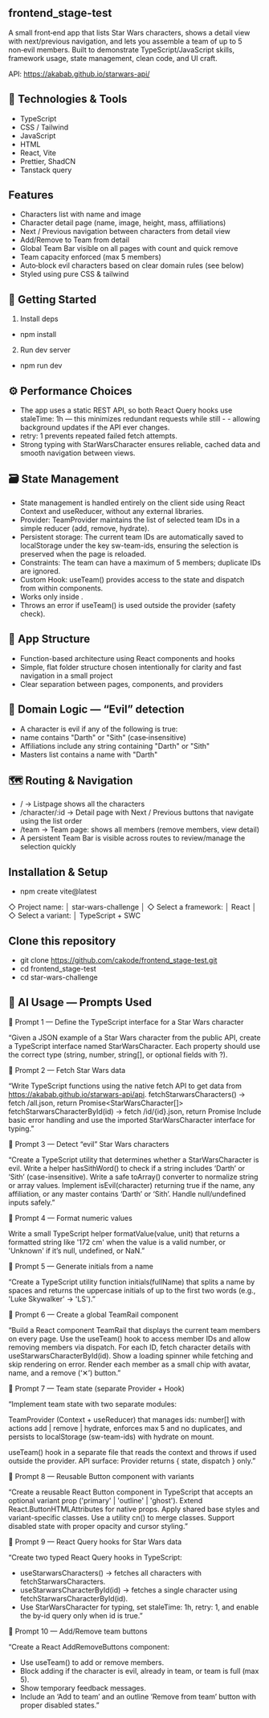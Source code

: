 ## frontend_stage-test
A small front‑end app that lists Star Wars characters, shows a detail view with next/previous navigation, and lets you assemble a team of up to 5 non‑evil members. Built to demonstrate TypeScript/JavaScript skills, framework usage, state management, clean code, and UI craft.

API: https://akabab.github.io/starwars-api/

## 🧪 Technologies & Tools
- TypeScript  
- CSS / Tailwind 
- JavaScript  
- HTML  
- React, Vite
- Prettier, ShadCN 
- Tanstack query

## Features
- Characters list with name and image
- Character detail page (name, image, height, mass, affiliations)
- Next / Previous navigation between characters from detail view
- Add/Remove to Team from detail 
- Global Team Bar visible on all pages with count and quick remove
- Team capacity enforced (max 5 members)
- Auto‑block evil characters based on clear domain rules (see below)
- Styled using pure CSS & tailwind

## 🔧 Getting Started
1) Install deps
- npm install

2) Run dev server
- npm run dev

## ⚙️ Performance Choices

- The app uses a static REST API, so both React Query hooks use staleTime: 1h — this minimizes redundant requests while still - - allowing background updates if the API ever changes.
- retry: 1 prevents repeated failed fetch attempts.
- Strong typing with StarWarsCharacter ensures reliable, cached data and smooth navigation between views.


## 🗃️ State Management
- State management is handled entirely on the client side using React Context and useReducer, without any external libraries.
- Provider: TeamProvider maintains the list of selected team IDs in a simple reducer (add, remove, hydrate).
- Persistent storage: The current team IDs are automatically saved to localStorage under the key sw-team-ids, ensuring the selection is preserved when the page is reloaded.
- Constraints: The team can have a maximum of 5 members; duplicate IDs are ignored.
- Custom Hook: useTeam() provides access to the state and dispatch from within components.
- Works only inside <TeamProvider>.
- Throws an error if useTeam() is used outside the provider (safety check).

## 🧭 App Structure
- Function-based architecture using React components and hooks  
- Simple, flat folder structure chosen intentionally for clarity and fast navigation in a small project  
- Clear separation between pages, components, and providers

## 🧠 Domain Logic — “Evil” detection
- A character is evil if any of the following is true:
- name contains "Darth" or "Sith" (case‑insensitive)
- Affiliations include any string containing "Darth" or "Sith"
- Masters list contains a name with "Darth"

## 🗺️ Routing & Navigation
- / → Listpage shows all the characters
- /character/:id → Detail page with Next / Previous buttons that navigate using the list order
- /team → Team page: shows all members (remove members, view detail) 
- A persistent Team Bar is visible across routes to review/manage the selection quickly


## Installation & Setup
- npm create vite@latest

◇  Project name:
│  star-wars-challenge
│
◇  Select a framework:
│  React
│
◇  Select a variant:
│  TypeScript + SWC

## Clone this repository
- git clone https://github.com/cakode/frontend_stage-test.git
- cd frontend_stage-test 
- cd star-wars-challenge

## 🤖 AI Usage — Prompts Used

🧩 Prompt 1 — Define the TypeScript interface for a Star Wars character

“Given a JSON example of a Star Wars character from the public API, create a TypeScript interface named StarWarsCharacter.
Each property should use the correct type (string, number, string[], or optional fields with ?).

🧩 Prompt 2 — Fetch Star Wars data

“Write TypeScript functions using the native fetch API to get data from https://akabab.github.io/starwars-api/api.
fetchStarwarsCharacters() → fetch /all.json, return Promise<StarWarsCharacter[]>
fetchStarwarsCharacterById(id) → fetch /id/{id}.json, return Promise<StarWarsCharacter>
Include basic error handling and use the imported StarWarsCharacter interface for typing.”

🧩 Prompt 3 — Detect “evil” Star Wars characters

“Create a TypeScript utility that determines whether a StarWarsCharacter is evil.
Write a helper hasSithWord() to check if a string includes ‘Darth’ or ‘Sith’ (case-insensitive).
Write a safe toArray() converter to normalize string or array values.
Implement isEvil(character) returning true if the name, any affiliation, or any master contains ‘Darth’ or ‘Sith’.
Handle null/undefined inputs safely.”

🧩 Prompt 4 — Format numeric values

Write a small TypeScript helper formatValue(value, unit) that returns a formatted string like '172 cm' when the value is a valid number, or 'Unknown' if it’s null, undefined, or NaN.”

🧩 Prompt 5 — Generate initials from a name

“Create a TypeScript utility function initials(fullName) that splits a name by spaces and returns the uppercase initials of up to the first two words (e.g., 'Luke Skywalker' → 'LS').”

🧩 Prompt 6 — Create a global TeamRail component

“Build a React component TeamRail that displays the current team members on every page.
Use the useTeam() hook to access member IDs and allow removing members via dispatch.
For each ID, fetch character details with useStarwarsCharacterById(id).
Show a loading spinner while fetching and skip rendering on error.
Render each member as a small chip with avatar, name, and a remove (‘✕’) button.”

🧩 Prompt 7 — Team state (separate Provider + Hook)

“Implement team state with two separate modules:

TeamProvider (Context + useReducer) that manages ids: number[] with actions add | remove | hydrate, enforces max 5 and no duplicates, and persists to localStorage (sw-team-ids) with hydrate on mount.

useTeam() hook in a separate file that reads the context and throws if used outside the provider.
API surface: Provider returns { state, dispatch } only.”

🧩 Prompt 8 — Reusable Button component with variants

“Create a reusable React Button component in TypeScript that accepts an optional variant prop ('primary' | 'outline' | 'ghost').
Extend React.ButtonHTMLAttributes<HTMLButtonElement> for native props.
Apply shared base styles and variant-specific classes.
Use a utility cn() to merge classes.
Support disabled state with proper opacity and cursor styling.”

🧩 Prompt 9 — React Query hooks for Star Wars data

“Create two typed React Query hooks in TypeScript:
- useStarwarsCharacters() → fetches all characters with fetchStarwarsCharacters.
- useStarwarsCharacterById(id) → fetches a single character using fetchStarwarsCharacterById(id).
- Use StarWarsCharacter for typing, set staleTime: 1h, retry: 1, and enable the by-id query only when id is true.”

🧩 Prompt 10 — Add/Remove team buttons

“Create a React AddRemoveButtons component:
- Use useTeam() to add or remove members.
- Block adding if the character is evil, already in team, or team is full (max 5).
- Show temporary feedback messages.
- Include an ‘Add to team’ and an outline ‘Remove from team’ button with proper disabled states.”